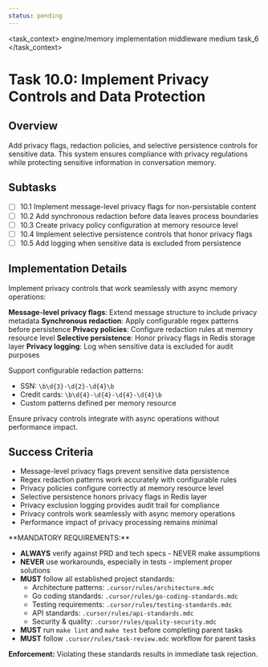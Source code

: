 ```yaml
---
status: pending
---
```


<task_context>
<domain>engine/memory</domain>
<type>implementation</type>
<scope>middleware</scope>
<complexity>medium</complexity>
<dependencies>task_6</dependencies>
</task_context>

# Task 10.0: Implement Privacy Controls and Data Protection

## Overview

Add privacy flags, redaction policies, and selective persistence controls for sensitive data. This system ensures compliance with privacy regulations while protecting sensitive information in conversation memory.

## Subtasks

- [ ] 10.1 Implement message-level privacy flags for non-persistable content
- [ ] 10.2 Add synchronous redaction before data leaves process boundaries
- [ ] 10.3 Create privacy policy configuration at memory resource level
- [ ] 10.4 Implement selective persistence controls that honor privacy flags
- [ ] 10.5 Add logging when sensitive data is excluded from persistence

## Implementation Details

Implement privacy controls that work seamlessly with async memory operations:

**Message-level privacy flags**: Extend message structure to include privacy metadata
**Synchronous redaction**: Apply configurable regex patterns before persistence
**Privacy policies**: Configure redaction rules at memory resource level
**Selective persistence**: Honor privacy flags in Redis storage layer
**Privacy logging**: Log when sensitive data is excluded for audit purposes

Support configurable redaction patterns:

- SSN: `\b\d{3}-\d{2}-\d{4}\b`
- Credit cards: `\b\d{4}-\d{4}-\d{4}-\d{4}\b`
- Custom patterns defined per memory resource

Ensure privacy controls integrate with async operations without performance impact.

## Success Criteria

- Message-level privacy flags prevent sensitive data persistence
- Regex redaction patterns work accurately with configurable rules
- Privacy policies configure correctly at memory resource level
- Selective persistence honors privacy flags in Redis layer
- Privacy exclusion logging provides audit trail for compliance
- Privacy controls work seamlessly with async memory operations
- Performance impact of privacy processing remains minimal

<critical>
**MANDATORY REQUIREMENTS:**

- **ALWAYS** verify against PRD and tech specs - NEVER make assumptions
- **NEVER** use workarounds, especially in tests - implement proper solutions
- **MUST** follow all established project standards:
    - Architecture patterns: `.cursor/rules/architecture.mdc`
    - Go coding standards: `.cursor/rules/go-coding-standards.mdc`
    - Testing requirements: `.cursor/rules/testing-standards.mdc`
    - API standards: `.cursor/rules/api-standards.mdc`
    - Security & quality: `.cursor/rules/quality-security.mdc`
- **MUST** run `make lint` and `make test` before completing parent tasks
- **MUST** follow `.cursor/rules/task-review.mdc` workflow for parent tasks

**Enforcement:** Violating these standards results in immediate task rejection.
</critical>

